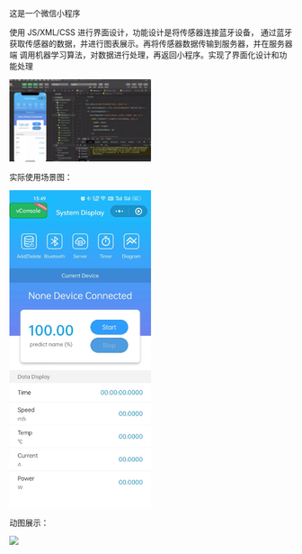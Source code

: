 这是一个微信小程序

使用 JS/XML/CSS 进行界面设计，功能设计是将传感器连接蓝牙设备，
通过蓝牙获取传感器的数据，并进行图表展示。再将传感器数据传输到服务器，并在服务器端
调用机器学习算法，对数据进行处理，再返回小程序。实现了界面化设计和功能处理



<img src="image/WechatIMG446.jpg" width="50%">



实际使用场景图：


<img src="image/WechatIMG447.jpg" width="50%">



动图展示：


<img src="image/tinywow_448_1731989696_69545717.gif" width="50%">

